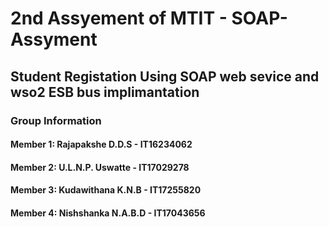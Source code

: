 #  2nd Assyement of MTIT - SOAP-Assyment
## Student Registation Using SOAP web sevice and wso2 ESB bus implimantation
### Group Information

#### Member 1: Rajapakshe D.D.S	   - IT16234062
#### Member 2: U.L.N.P. Uswatte	   - IT17029278
#### Member 3: Kudawithana K.N.B	 - IT17255820
#### Member 4: Nishshanka N.A.B.D  - IT17043656
